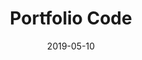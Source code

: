 ---
title: Portfolio Code
date: 2019-05-10
published: true
tags: ['Web app']
skill_tags: ['Vue', 'Gridsome']
series: false
canonical_url: false
cover_image: ./images/portfolio.png
description: "The code for this portfolio site"
url: https://github.com/thomasaref/portfolio-site
---